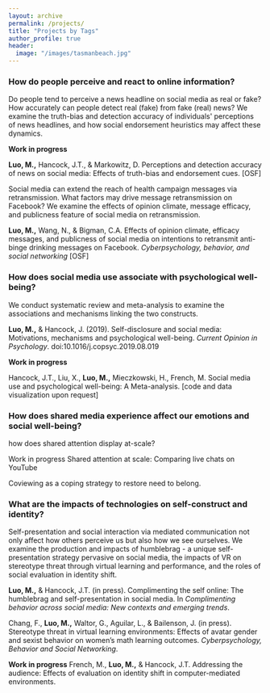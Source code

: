 ```yaml
---
layout: archive
permalink: /projects/
title: "Projects by Tags"
author_profile: true
header:
  image: "/images/tasmanbeach.jpg"
---
```


### How do people perceive and react to online information?

Do people tend to perceive a news headline on social media as real or fake? How accurately can people detect real (fake) from fake (real) news? We examine the truth-bias and detection accuracy of individuals' perceptions of news headlines, and how social endorsement heuristics may affect these dynamics.

**Work in progress**

**Luo, M.,** Hancock, J.T., & Markowitz, D. Perceptions and detection accuracy of news on social media: Effects of truth-bias and endorsement cues.
[OSF]


Social media can extend the reach of health campaign messages via retransmission. What factors may drive message retransmission on Facebook? We examine the effects of opinion climate, message efficacy, and publicness feature of social media on retransmission.


**Luo, M.,** Wang, N., & Bigman, C.A. Effects of opinion climate, efficacy messages, and publicness of social media on intentions to retransmit anti-binge drinking messages on Facebook. *Cyberpsychology, behavior, and social networking*
[OSF]


### How does social media use associate with psychological well-being?

We conduct systematic review and meta-analysis to examine the associations and mechanisms linking the two constructs.

**Luo, M.,** & Hancock, J. (2019). Self-disclosure and social media: Motivations, mechanisms and psychological well-being. *Current Opinion in Psychology*. doi:10.1016/j.copsyc.2019.08.019

**Work in progress**

Hancock, J.T., Liu, X., **Luo, M.,** Mieczkowski, H., French, M. Social media use and psychological well-being: A Meta-analysis. [code and data visualization upon request]


### How does shared media experience affect our emotions and social well-being?

how does shared attention display at-scale?

Work in progress
Shared attention at scale: Comparing live chats on YouTube

Coviewing as a coping strategy to restore need to belong.

### What are the impacts of technologies on self-construct and identity?

Self-presentation and social interaction via mediated communication not only affect how others perceive us but also how we see ourselves. We examine the production and impacts of humblebrag - a unique self-presentation strategy pervasive on social media, the impacts of VR on stereotype threat through virtual learning and performance, and the roles of social evaluation in identity shift.  

**Luo, M.,** & Hancock, J.T. (in press). Complimenting the self online: The humblebrag and self-presentation in social media. In *Complimenting behavior across social media: New contexts and emerging trends*.


Chang, F., **Luo, M.,** Waltor, G., Aguilar, L., & Bailenson, J. (in press). Stereotype threat in virtual learning environments: Effects of avatar gender and sexist behavior on women’s math learning outcomes. *Cyberpsychology, Behavior and Social Networking*.


**Work in progress**
French, M., **Luo, M.,** & Hancock, J.T. Addressing the audience: Effects of evaluation on identity shift in computer-mediated environments.
